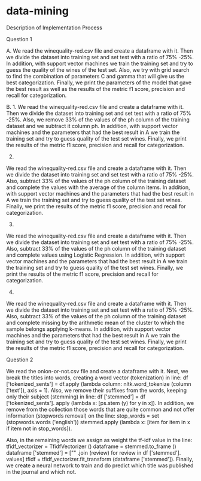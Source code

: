 # data-mining


Description of Implementation Process

Question 1

A.
We read the winequality-red.csv file and create a dataframe with it.
Then we divide the dataset into training set and set test with a ratio of 75% -25%.
In addition, with support vector machines we train the training set and try to
guess the quality of the wines of the test set.
Also, we try with grid search to find the combination of parameters C and
gamma that will give us the best categorization.
Finally, we print the parameters of the model that gave the best result
as well as the results of the metric f1 score, precision and recall for
categorization.

B.
1.
We read the winequality-red.csv file and create a dataframe with it.
Then we divide the dataset into training set and set test with a ratio of 75% -25%.
Also, we remove 33% of the values ​​of the ph column of the training dataset and we subtract it
column ph.
In addition, with support vector machines and the parameters that had the best
result in A we train the training set and try to guess
quality of the test set wines.
Finally, we print the results of the metric f1 score, precision and recall for
categorization.

2.
We read the winequality-red.csv file and create a dataframe with it.
Then we divide the dataset into training set and set test with a ratio of 75% -25%.
Also, subtract 33% of the values ​​of the ph column of the training dataset and complete
the values ​​with the average of the column items.
In addition, with support vector machines and the parameters that had the best
result in A we train the training set and try to guess
quality of the test set wines.
Finally, we print the results of the metric f1 score, precision and recall for
categorization.


3.
We read the winequality-red.csv file and create a dataframe with it.
Then we divide the dataset into training set and set test with a ratio of 75% -25%.
Also, subtract 33% of the values ​​of the ph column of the training dataset and complete
values ​​using Logistic Regression.
In addition, with support vector machines and the parameters that had the best
result in A we train the training set and try to guess
quality of the test set wines.
Finally, we print the results of the metric f1 score, precision and recall for
categorization.


4.
We read the winequality-red.csv file and create a dataframe with it.
Then we divide the dataset into training set and set test with a ratio of 75% -25%.
Also, subtract 33% of the values ​​of the ph column of the training dataset and complete
missing by the arithmetic mean of the cluster to which the sample belongs
applying k-means.
In addition, with support vector machines and the parameters that had the best
result in A we train the training set and try to guess
quality of the test set wines.
Finally, we print the results of the metric f1 score, precision and recall for
categorization.


Question 2

We read the onion-or-not.csv file and create a dataframe with it.
Next, we break the titles into words, creating a word vector
(tokenization) in line: df ['tokenized_sents'] = df.apply (lambda column:
nltk.word_tokenize (column ['text']), axis = 1).
Also, we remove their suffixes from the words, keeping only their subject
(stemming) in line: df ['stemmed'] = df ['tokenized_sents']. apply (lambda x: [ps.stem (y)
for y in x]).
In addition, we remove from the collection those words that are quite common and not
offer information (stopwords removal) on the line:
stop_words = set (stopwords.words ('english'))
stemmed.apply (lambda x: [item for item in x if item not in stop_words]).

Also, in the remaining words we assign as weight the tf-idf value in the line:
tfidf_vectorizer = TfidfVectorizer ()
dataframe = stemmed.to_frame ()
dataframe ['stemmed'] = ["" .join (review) for review in df ['stemmed']. values]
tfidf = tfidf_vectorizer.fit_transform (dataframe ['stemmed']).
Finally, we create a neural network to train and do
predict which title was published in the journal and which not.
